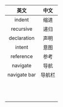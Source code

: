 |     英文     |  中文  |
| :----------: | :----: |
|    indent    |  缩进  |
|  recursive   |  递归  |
| declaration  |  声明  |
|    intent    |  意图  |
|  reference   |  参考  |
|   navigate   |  导航  |
| navigate bar | 导航栏 |
|              |        |
|              |        |
|              |        |
|              |        |
|              |        |
|              |        |
|              |        |
|              |        |
|              |        |
|              |        |
|              |        |
|              |        |

